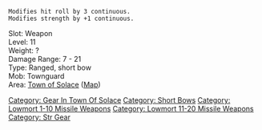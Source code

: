 `Modifies hit roll by 3 continuous.`  
`Modifies strength by +1 continuous.`

Slot: Weapon  
Level: 11  
Weight: ?  
Damage Range: 7 - 21  
Type: Ranged, short bow  
Mob: Townguard  
Area: [Town of Solace](:Category:_Town_Of_Solace.md "wikilink")
([Map](Town_Of_Solace_Map.md "wikilink"))  

[Category: Gear In Town Of
Solace](Category:_Gear_In_Town_Of_Solace "wikilink") [Category: Short
Bows](Category:_Short_Bows "wikilink") [Category: Lowmort 1-10 Missile
Weapons](Category:_Lowmort_1-10_Missile_Weapons "wikilink") [Category:
Lowmort 11-20 Missile
Weapons](Category:_Lowmort_11-20_Missile_Weapons "wikilink") [Category:
Str Gear](Category:_Str_Gear "wikilink")

